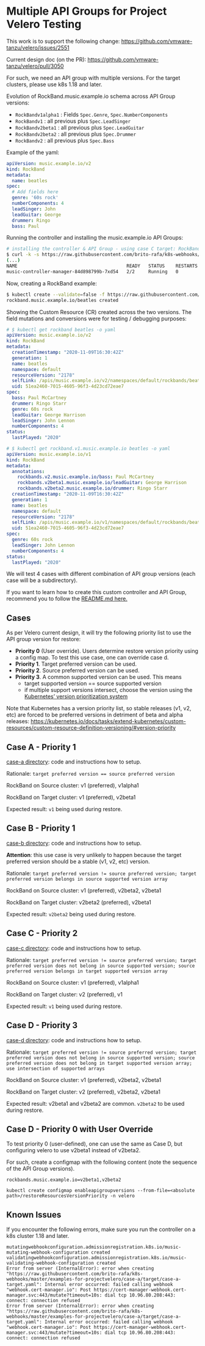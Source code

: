 # Multiple API Groups for Project Velero Testing

This work is to support the following change:
https://github.com/vmware-tanzu/velero/issues/2551

Current design doc (on the PR):
https://github.com/vmware-tanzu/velero/pull/3050

For such, we need an API group with multiple versions. For the target clusters, please use k8s 1.18 and later.

Evolution of RockBand.music.example.io schema across API Group versions:

- `RockBandv1alpha1` : Fields `Spec.Genre`, `Spec.NumberComponents`
- `RockBandv1` : all previous plus `Spec.LeadSinger`
- `RockBandv2beta1` : all previous plus `Spec.LeadGuitar`
- `RockBandv2beta2` : all previous plus `Spec.Drummer`
- `RockBandv2` : all previous plus `Spec.Bass`

Example of the yaml:

```yaml music_v2_rockband.yaml
apiVersion: music.example.io/v2
kind: RockBand
metadata:
  name: beatles
spec:
  # Add fields here
  genre: '60s rock'
  numberComponents: 4
  leadSinger: John
  leadGuitar: George
  drummer: Ringo
  bass: Paul
```

Running the controller and installing the music.example.io API Groups:

```bash
# installing the controller & API Group - using case C target: RockBandv2 (preferred) & RockBandv1 (supported)
$ curl -k -s https://raw.githubusercontent.com/brito-rafa/k8s-webhooks/master/examples-for-projectvelero/case-c/target-cluster.sh | bash
(...)
NAME                                        READY   STATUS    RESTARTS   AGE
music-controller-manager-84d898799b-7xd54   2/2     Running   0          11s
```

Now, creating a RockBand example:

```bash
$ kubectl create --validate=false -f https://raw.githubusercontent.com/brito-rafa/k8s-webhooks/master/examples-for-projectvelero/case-c/target/music/config/samples/music_v2_rockband.yaml 
rockband.music.example.io/beatles created
```

Showing the Custom Resource (CR) created across the two versions. The field mutations and conversions were for testing / debugging purposes:

```yaml
# $ kubectl get rockband beatles -o yaml
apiVersion: music.example.io/v2
kind: RockBand
metadata:
  creationTimestamp: "2020-11-09T16:30:42Z"
  generation: 1
  name: beatles
  namespace: default
  resourceVersion: "2178"
  selfLink: /apis/music.example.io/v2/namespaces/default/rockbands/beatles
  uid: 51ea2460-7015-4605-96f3-4d23cd72eae7
spec:
  bass: Paul McCartney
  drummer: Ringo Starr
  genre: 60s rock
  leadGuitar: George Harrison
  leadSinger: John Lennon
  numberComponents: 4
status:
  lastPlayed: "2020"

# $ kubectl get rockband.v1.music.example.io beatles -o yaml
apiVersion: music.example.io/v1
kind: RockBand
metadata:
  annotations:
    rockbands.v2.music.example.io/bass: Paul McCartney
    rockbands.v2beta1.music.example.io/leadGuitar: George Harrison
    rockbands.v2beta2.music.example.io/drummer: Ringo Starr
  creationTimestamp: "2020-11-09T16:30:42Z"
  generation: 1
  name: beatles
  namespace: default
  resourceVersion: "2178"
  selfLink: /apis/music.example.io/v1/namespaces/default/rockbands/beatles
  uid: 51ea2460-7015-4605-96f3-4d23cd72eae7
spec:
  genre: 60s rock
  leadSinger: John Lennon
  numberComponents: 4
status:
  lastPlayed: "2020"
```

We will test 4 cases with different combination of API group versions (each case will be a subdirectory).

If you want to learn how to create this custom controller and API Group, recommend you to follow the [README.md here.](/README.md)

## Cases

As per Velero current design, it will try the following priority list to use the API group version for restore:

- **Priority 0** (User override). Users determine restore version priority using a config map. To test this use case, one can override case d.
- **Priority 1**. Target preferred version can be used.
- **Priority 2**. Source preferred version can be used.
- **Priority 3**. A common supported version can be used. This means
  - target supported version == source supported version
  - if multiple support versions intersect, choose the version using the [Kubernetes’ version prioritization system](https://kubernetes.io/docs/tasks/extend-kubernetes/custom-resources/custom-resource-definition-versioning/#version-priority)

Note that Kubernetes has a version priority list, so stable releases (v1, v2, etc) are forced to be preferred versions in detriment of beta and alpha releases:
https://kubernetes.io/docs/tasks/extend-kubernetes/custom-resources/custom-resource-definition-versioning/#version-priority


## Case A - Priority 1

[case-a directory](/examples-for-projectvelero/case-a/): code and instructions how to setup.

Rationale: `target preferred version == source preferred version`

RockBand on Source cluster: v1 (preferred), v1alpha1

RockBand on Target cluster: v1 (preferred), v2beta1

Expected result: `v1` being used during restore.

## Case B - Priority 1

[case-b directory](/examples-for-projectvelero/case-b/): code and instructions how to setup.

**Attention**: this use case is very unlikely to happen because the target preferred version should be a stable (v1, v2, etc) version.

Rationale: `target preferred version != source preferred version; target preferred version belongs in source supported version array`

RockBand on Source cluster: v1 (preferred), v2beta2, v2beta1

RockBand on Target cluster: v2beta2 (preferred), v2beta1

Expected result: `v2beta2` being used during restore.


## Case C - Priority 2

[case-c directory](/examples-for-projectvelero/case-c/): code and instructions how to setup.

Rationale: `target preferred version != source preferred version; target preferred version does not belong in source supported version; source preferred version belongs in target supported version array`

RockBand on Source cluster: v1 (preferred), v1alpha1

RockBand on Target cluster: v2 (preferred), v1

Expected result: `v1` being used during restore.

## Case D - Priority 3

[case-d directory](/examples-for-projectvelero/case-d/): code and instructions how to setup.

Rationale: `target preferred version != source preferred version; target preferred version does not belong in source supported version; source preferred version does not belong in target supported version array; use intersection of supported arrays`

RockBand on Source cluster: v1 (preferred), v2beta2, v2beta1

RockBand on Target cluster: v2 (preferred), v2beta2, v2beta1

Expected result: v2beta1 and v2beta2 are common. `v2beta2` to be used during restore. 

## Case D - Priority 0 with User Override

To test priority 0 (user-defined), one can use the same as Case D, but configuring velero to use v2beta1 instead of v2beta2.

For such, create a configmap with the following content (note the sequence of the API Group versions).

```cm
rockbands.music.example.io=v2beta1,v2beta2
```

 `kubectl create configmap enableapigroupversions --from-file=<absolute path>/restoreResourcesVersionPriority -n velero`

## Known Issues

If you encounter the following errors, make sure you run the controller on a k8s cluster 1.18 and later.

```
mutatingwebhookconfiguration.admissionregistration.k8s.io/music-mutating-webhook-configuration created
validatingwebhookconfiguration.admissionregistration.k8s.io/music-validating-webhook-configuration created
Error from server (InternalError): error when creating "https://raw.githubusercontent.com/brito-rafa/k8s-webhooks/master/examples-for-projectvelero/case-a/target/case-a-target.yaml": Internal error occurred: failed calling webhook "webhook.cert-manager.io": Post https://cert-manager-webhook.cert-manager.svc:443/mutate?timeout=10s: dial tcp 10.96.80.208:443: connect: connection refused
Error from server (InternalError): error when creating "https://raw.githubusercontent.com/brito-rafa/k8s-webhooks/master/examples-for-projectvelero/case-a/target/case-a-target.yaml": Internal error occurred: failed calling webhook "webhook.cert-manager.io": Post https://cert-manager-webhook.cert-manager.svc:443/mutate?timeout=10s: dial tcp 10.96.80.208:443: connect: connection refused
```
